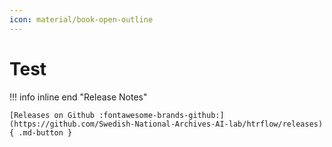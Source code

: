 ```yaml
---
icon: material/book-open-outline
---
```


# Test



!!! info inline end "Release Notes"

    [Releases on Github :fontawesome-brands-github:](https://github.com/Swedish-National-Archives-AI-lab/htrflow/releases){ .md-button }
